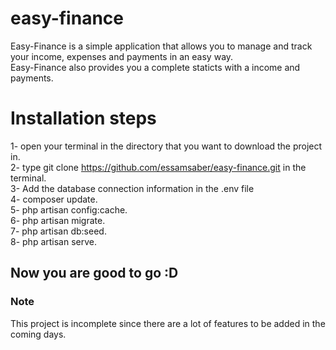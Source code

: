 # easy-finance
Easy-Finance is a simple application that allows you to manage and track your income, expenses and payments in an easy way. <br />
Easy-Finance also provides you a complete staticts with a income and payments. <br />

# Installation steps
1- open your terminal in the directory that you want to download the project in. <br />
2- type git clone https://github.com/essamsaber/easy-finance.git in the terminal. <br />
3- Add the database connection information in the .env file  <br />
4- composer update. <br />
5- php artisan config:cache. <br />
6- php artisan migrate. <br />
7- php artisan db:seed. <br />
8- php artisan serve. <br />

## Now you are good to go :D 

### Note
This project is incomplete since there are a lot of features to be added in the coming days.
